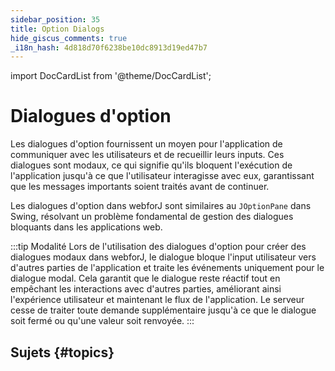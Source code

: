```yaml
---
sidebar_position: 35
title: Option Dialogs
hide_giscus_comments: true
_i18n_hash: 4d818d70f6238be10dc8913d19ed47b7
---
```

<!-- vale off -->
import DocCardList from '@theme/DocCardList';

# Dialogues d'option
<!-- vale on -->

Les dialogues d'option fournissent un moyen pour l'application de communiquer avec les utilisateurs et de recueillir leurs inputs. Ces dialogues sont modaux, ce qui signifie qu'ils bloquent l'exécution de l'application jusqu'à ce que l'utilisateur interagisse avec eux, garantissant que les messages importants soient traités avant de continuer.

Les dialogues d'option dans webforJ sont similaires au `JOptionPane` dans Swing, résolvant un problème fondamental de gestion des dialogues bloquants dans les applications web.

:::tip Modalité
Lors de l'utilisation des dialogues d'option pour créer des dialogues modaux dans webforJ, le dialogue bloque l'input utilisateur vers d'autres parties de l'application et traite les événements uniquement pour le dialogue modal. Cela garantit que le dialogue reste réactif tout en empêchant les interactions avec d'autres parties, améliorant ainsi l'expérience utilisateur et maintenant le flux de l'application. Le serveur cesse de traiter toute demande supplémentaire jusqu'à ce que le dialogue soit fermé ou qu'une valeur soit renvoyée.
:::

## Sujets {#topics}

<DocCardList className="topics-section" />
